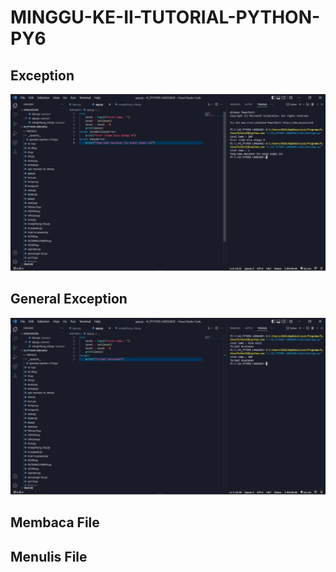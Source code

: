 # MINGGU-KE-II-TUTORIAL-PYTHON-PY6

## Exception

<IMG src="https://github.com/rosalarasati/MINGGU-KE-II-TUTORIAL-PYTHON-PY6/blob/eaa7d95ca26d61d9f252bf8dc92f406211a2c084/IMG-20221016-WA0070.jpg">

## General Exception

<IMG src="https://github.com/rosalarasati/MINGGU-KE-II-TUTORIAL-PYTHON-PY6/blob/eaa7d95ca26d61d9f252bf8dc92f406211a2c084/IMG-20221016-WA0071.jpg">

## Membaca File

## Menulis File
